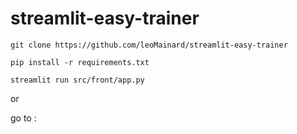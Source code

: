 # streamlit-easy-trainer

```
git clone https://github.com/leoMainard/streamlit-easy-trainer
```

```
pip install -r requirements.txt
```

```
streamlit run src/front/app.py 
```

or

go to : 